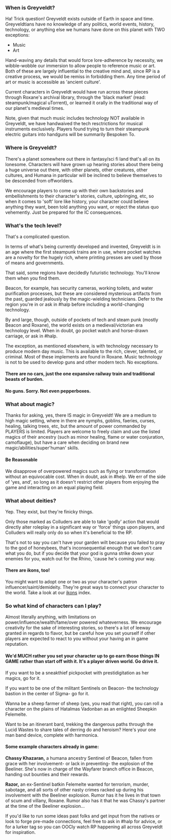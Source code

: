 ### When is Greyveldt?
Ha! Trick question! Greyveldt exists outside of Earth in space and time. Greyveldtians have no knowledge of any politics, world events, history, technology, or anything else we humans have done on this planet with TWO exceptions: 

- Music
- Art

Hand-waving any details that would force lore-adherence by necessity, we wibble-wobble our immersion to allow people to reference music or art. Both of these are largely influential to the creative mind and, since RP is a creative process, we would be remiss in forbidding them. Any time period of art or music is accessible as 'ancient culture'. 

Current characters in Greyveldt would have run across these pieces through Roxane's archival library, through the 'black market' (read: steampunk/magical uTorrent), or learned it orally in the traditional way of our planet's medieval times. 

Note, given that much music includes technology NOT available in Greyveldt, we have handwaived the tech resctrictions for musical instruments exclusively. Players found trying to turn their steampunk electric guitars into handguns will be summarily Bespoken To.

### Where is Greyveldt?
There's a planet somewhere out there in fantasy/sci fi land that's all on its lonesome. Characters will have grown up hearing stories about there being a huge universe out there, with other planets, other creatures, other cultures, and Humana in particular will be inclined to believe themselves to be descended from offworlders.

We encourage players to come up with their own backstories and embellishments to their character's stories, culture, upbringing, etc, so when it comes to 'soft' lore like history, your character could believe anything they want, been told anything you want, or reject the status quo vehemently. Just be prepared for the IC consequences.

### What's the tech level?
That's a complicated question.

In terms of what's being currently developed and invented, Greyveldt is in an age where the first steampunk trains are in use, where pocket watches are a novelty for the hugely rich, where printing presses are used by those of means and governments. 

That said, some regions have decidedly futuristic technology. You'll know them when you find them.

Beacon, for example, has security cameras, working toilets, and water purification processes, but these are considered mysterious artifacts from the past, guarded jealously by the magic-wielding technicians. Defer to the region you're in or ask in #halp before including a world-changing technology. 

By and large, though, outside of pockets of tech and steam punk (mostly Beacon and Roxane), the world exists on a medieval/victorian era technology level. When in doubt, go pocket watch and horse-drawn carriage, or ask in #halp.

The exception, as mentioned elsewhere, is with technology necessary to produce modern day music. This is available to the rich, clever, talented, or criminal. Most of these implements are found in Roxane. Music technology is not to be used to develop guns and other modern tech. No exceptions.

#### There are no cars, just the one expansive railway train and traditional beasts of burden.

#### No guns. Sorry. Not even pepperboxes. 

### What about magic?

Thanks for asking, yes, there IS magic in Greyveldt! We are a medium to high magic setting, where in there are nymphs, goblins, faeries, curses, healing, talking trees, etc, but the amount of power commanded by PLAYERS is limited. Players are welcome to freely claim and use the listed magics of their ancestry (such as minor healing, flame or water conjuration, camoflauge), but have a care when deciding on brand new magic/abilities/super'human' skills.

#### Be Reasonable
We disapprove of overpowered magics such as flying or transformation without an equivocable cost. When in doubt, ask in #help. We err of the side of 'yes, and', so long as it doesn't restrict other players from enjoying the game and interacting on an equal playing field.

### What about deities?
Yep. They exist, but they're finicky things. 

Only those marked as Colluders are able to take 'godly' action that would directly alter roleplay in a significant way or 'force' things upon players, and Colluders will really only do so when it's beneficial to the RP. 

That's not to say you can't have your garden wilt because you failed to pray to the god of honeybees, that's inconsequential enough that we don't care what you do, but if you decide that your god is gunna strike down your enemies for you, watch out for the Rhino, 'cause he's coming your way.

#### There are ikons, too!
You might want to adopt one or two as your character's patron influencer/saint/demideity. They're great ways to connect your character to the world.  Take a look at our [ikons](https://github.com/Quae/greyveldt/blob/master/culture/ikons/ikons.md) index.

### So what kind of characters can I play?
Almost literally anything, with limitations on power/influence/wealth/fame/over powered whateverness. We encourage creativity for the sake of interesting stories, so there's a lot of leeway granted in regards to flavor, but be careful how you set yourself if other players are expected to react to you without your having an in game reputation.

#### We'd MUCH rather you set your character up to go earn those things IN GAME rather than start off with it. It's a player driven world. Go drive it.

If you want to be a sneakthief pickpocket with prestidigitation as her magics, go for it. 

If you want to be one of the militant Sentinels on Beacon- the technology bastion in the center of Sigma- go for it.

Wanna be a sheep farmer of sheep (yes, you read that right), you can roll a character on the plains of Hatalmas Vadonban as an enlighted Sheepkin Felemelte.

Want to be an itinerant bard, trekking the dangerous paths through the Lucid Wastes to share tales of derring do and heroism? Here's your one man band device, complete with harmonica.

#### Some example characters already in game:

**Chassy Khazaran,** a humana ancestry Sentinel of Beacon, fallen from grace with her involvement- or lack in preventing- the explosion of the Beeliner. She's now in charge of the Wayfarer branch office in Beacon, handing out bounties and their rewards.

**Razor,** an ex-Sentinel batkin Felemelte wanted for terrorism, murder, sabotage, and all sorts of other nasty crimes racked up during his involvement with the Beeliner explosion. Rumor has it he lives in that town of scum and villany, Roxane. Rumor also has it that he was Chassy's partner at the time of the Beeliner explosion...


If you'd like to run some ideas past folks and get input from the natives or look to forge pre-made connections, feel free to ask in #halp for advice, or for a lurker tag so you can OOCly watch RP happening all across Greyveldt for inspiration.

